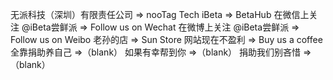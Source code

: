 无派科技（深圳）有限责任公司 => nooTag Tech
iBeta => BetaHub
在微信上关注 @iBeta尝鲜派 => Follow us on Wechat
在微博上关注 @iBeta尝鲜派 => Follow us on Weibo
老孙的店 => Sun Store
网站现在不盈利 => Buy us a coffee
全靠捐助养自己 =>（blank）
如果有幸帮到你 =>（blank）
捐助我们别吝惜 =>（blank）